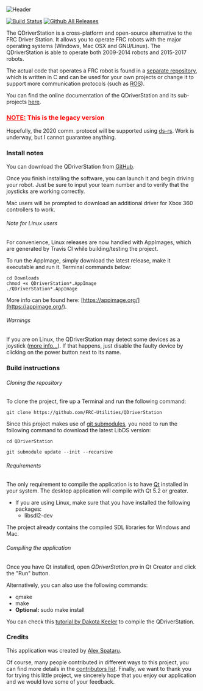 ![Header](etc/header/small.png)

[![Build Status](https://img.shields.io/travis/FRC-Utilities/QDriverStation.svg)](https://travis-ci.org/FRC-Utilities/QDriverStation) 
[![Github All Releases](https://img.shields.io/github/downloads/frc-utilities/qdriverstation/total.svg)](http://github.com/frc-utilities/qdriverstation/releases/latest)

The QDriverStation is a cross-platform and open-source alternative to the FRC Driver Station. It allows you to operate FRC robots with the major operating systems (Windows, Mac OSX and GNU/Linux). The QDriverStation is able to operate both 2009-2014 robots and 2015-2017 robots.

The actual code that operates a FRC robot is found in a [separate repository](https://github.com/FRC-Utilities/LibDS), which is written in C and can be used for your own projects or change it to support more communication protocols (such as [ROS](https://github.com/FRC-Utilities/QDriverStation/issues/21)).

You can find the online documentation of the QDriverStation and its sub-projects [here](http://frc-utilities.github.io/documentation/).

### <span style="color:red"><u>NOTE:</u> This is the legacy version</span>

Hopefully, the 2020 comm. protocol will be supported using [ds-rs](https://github.com/first-rust-competition/ds-rs). Work is underway, but I cannot guarantee anything.

### Install notes

You can download the QDriverStation from [GitHub](http://github.com/FRC-Utilities/QDriverStation/releases).

Once you finish installing the software, you can launch it and begin driving your robot. Just be sure to input your team number and to verify that the joysticks are working correctly.

Mac users will be prompted to download an additional driver for Xbox 360 controllers to work.

###### Note for Linux users

For convenience, Linux releases are now handled with AppImages, which are generated by Travis CI while building/testing the project.

To run the AppImage, simply download the latest release, make it executable and run it. Terminal commands below:

    cd Downloads
    chmod +x QDriverStation*.AppImage
    ./QDriverStation*.AppImage

More info can be found here: [https://appimage.org/](https://appimage.org/).

###### Warnings

If you are on Linux, the QDriverStation may detect some devices as a joystick ([more info...](https://gist.github.com/denilsonsa/978f1d842cf5430f57f6#file-51-these-are-not-joysticks-rules)). If that happens, just disable the faulty device by clicking on the power button next to its name.

### Build instructions

###### Cloning the repository

To clone the project, fire up a Terminal and run the following command:

`git clone https://github.com/FRC-Utilities/QDriverStation`

Since this project makes use of [git submodules](https://www.atlassian.com/git/tutorials/git-submodule), you need to run the following command to download the latest LibDS version:

`cd QDriverStation`

`git submodule update --init --recursive`

###### Requirements

The only requirement to compile the application is to have [Qt](http://www.qt.io/download-open-source/) installed in your system. The desktop application will compile with Qt 5.2 or greater.

- If you are using Linux, make sure that you have installed the following packages:
    - libsdl2-dev

The project already contains the compiled SDL libraries for Windows and Mac.

###### Compiling the application

Once you have Qt installed, open *QDriverStation.pro* in Qt Creator and click the "Run" button.

Alternatively, you can also use the following commands:
- qmake
- make
- **Optional:** sudo make install

You can check this [tutorial by Dakota Keeler](https://www.youtube.com/watch?v=G9DywTB9_cY) to compile the QDriverStation.

### Credits

This application was created by [Alex Spataru](http://github.com/alex-spataru).

Of course, many people contributed in different ways to this project, you can find more details in the [contributors list](CONTRIBUTORS.md). Finally, we want to thank you for trying this little project, we sincerely hope that you enjoy our application and we would love some of your feedback.
